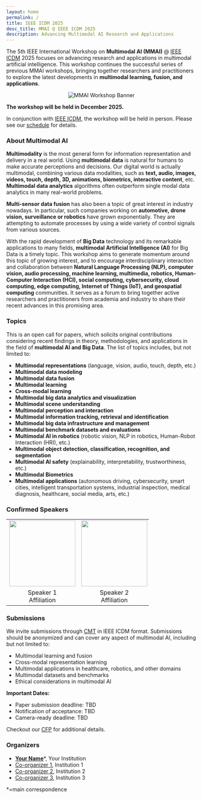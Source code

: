 ```yaml
---
layout: home
permalink: /
title: IEEE ICDM 2025
desc_title: MMAI @ IEEE ICDM 2025
description: Advancing Multimodal AI Research and Applications
---
```


The 5th IEEE International Workshop on **Multimodal AI (MMAI)** @ [IEEE ICDM](https://icdm2025.org/) 2025 focuses on advancing research and applications in multimodal artificial intelligence. This workshop continues the successful series of previous MMAI workshops, bringing together researchers and practitioners to explore the latest developments in **multimodal learning, fusion, and applications**.

<div style="text-align: center;">
  <img src="{{ '/assets/img/MMAI_home.png' | prepend: site.baseurl }}" alt="MMAI Workshop Banner" style="max-width: 100%; height: auto;">
</div>

**The workshop will be held in December 2025.**

In conjunction with [IEEE ICDM](https://icdm2025.org/), the workshop will be held in person. Please see our [schedule](https://icdmw25mmai.github.io/schedule/) for details.

### About Multimodal AI

**Multimodality** is the most general form for information representation and delivery in a real world. Using **multimodal data** is natural for humans to make accurate perceptions and decisions. Our digital world is actually multimodal, combining various data modalities, such as **text, audio, images, videos, touch, depth, 3D, animations, biometrics, interactive content**, etc. **Multimodal data analytics** algorithms often outperform single modal data analytics in many real-world problems.

**Multi-sensor data fusion** has also been a topic of great interest in industry nowadays. In particular, such companies working on **automotive, drone vision, surveillance or robotics** have grown exponentially. They are attempting to automate processes by using a wide variety of control signals from various sources.

With the rapid development of **Big Data** technology and its remarkable applications to many fields, **multimodal Artificial Intelligence (AI)** for Big Data is a timely topic. This workshop aims to generate momentum around this topic of growing interest, and to encourage interdisciplinary interaction and collaboration between **Natural Language Processing (NLP), computer vision, audio processing, machine learning, multimedia, robotics, Human-Computer Interaction (HCI), social computing, cybersecurity, cloud computing, edge computing, Internet of Things (IoT), and geospatial computing** communities. It serves as a forum to bring together active researchers and practitioners from academia and industry to share their recent advances in this promising area.

### Topics

This is an open call for papers, which solicits original contributions considering recent findings in theory, methodologies, and applications in the field of **multimodal AI and Big Data**. The list of topics includes, but not limited to:

- **Multimodal representations** (language, vision, audio, touch, depth, etc.)
- **Multimodal data modeling**
- **Multimodal data fusion**
- **Multimodal learning**
- **Cross-modal learning**
- **Multimodal big data analytics and visualization**
- **Multimodal scene understanding**
- **Multimodal perception and interaction**
- **Multimodal information tracking, retrieval and identification**
- **Multimodal big data infrastructure and management**
- **Multimodal benchmark datasets and evaluations**
- **Multimodal AI in robotics** (robotic vision, NLP in robotics, Human-Robot Interaction (HRI), etc.)
- **Multimodal object detection, classification, recognition, and segmentation**
- **Multimodal AI safety** (explainability, interpretability, trustworthiness, etc.)
- **Multimodal Biometrics**
- **Multimodal applications** (autonomous driving, cybersecurity, smart cities, intelligent transportation systems, industrial inspection, medical diagnosis, healthcare, social media, arts, etc.)

### Confirmed Speakers

<table style="width:75%">
  <tr>
    <td style="text-align:center"><img src="{{ '/speaker_pictures/speaker1.jpg' | prepend: site.baseurl }}" height="175"></td>
    <td style="text-align:center"><img src="{{ '/speaker_pictures/speaker2.jpg' | prepend: site.baseurl }}" height="175"></td>
    <td style="text-align:center"><img src="{{ '/speaker_pictures/speaker3.jpg' | prepend: site.baseurl }}" height="175"></td>
  </tr>
  <tr>
    <td style="text-align:center">Speaker 1<br>Affiliation</td>
    <td style="text-align:center">Speaker 2<br>Affiliation</td>
    <td style="text-align:center">Speaker 3<br>Affiliation</td>
  </tr>
</table>

### Submissions

We invite submissions through [CMT](https://cmt3.research.microsoft.com/MMAI2025) in IEEE ICDM format. Submissions should be anonymized and can cover any aspect of multimodal AI, including but not limited to:
- Multimodal learning and fusion
- Cross-modal representation learning
- Multimodal applications in healthcare, robotics, and other domains
- Multimodal datasets and benchmarks
- Ethical considerations in multimodal AI

**Important Dates:**
- Paper submission deadline: TBD
- Notification of acceptance: TBD
- Camera-ready deadline: TBD

Checkout our [CFP](https://icdmw25mmai.github.io/cfp/) for additional details.

### Organizers

* <b>[Your Name](https://your-website.com)</b>*, Your Institution
* [Co-organizer 1](https://co-organizer1-website.com), Institution 1
* [Co-organizer 2](https://co-organizer2-website.com), Institution 2
* [Co-organizer 3](https://co-organizer3-website.com), Institution 3

*=main correspondence
